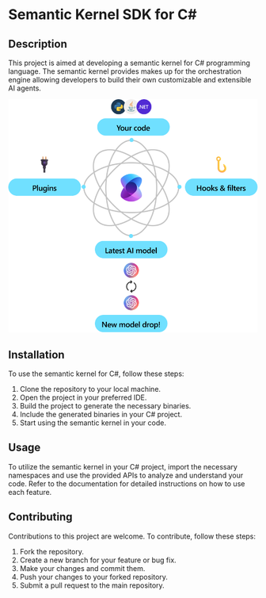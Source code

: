# Semantic Kernel SDK for C#

## Description

This project is aimed at developing a semantic kernel for C# programming language. The semantic kernel provides makes up for the orchestration engine allowing developers to build their own customizable and extensible AI agents.

![alt text](https://github.com/kuljotSB/assets/blob/main/enterprise-ready.png)
## Installation

To use the semantic kernel for C#, follow these steps:

1. Clone the repository to your local machine.
2. Open the project in your preferred IDE.
3. Build the project to generate the necessary binaries.
4. Include the generated binaries in your C# project.
5. Start using the semantic kernel in your code.

## Usage

To utilize the semantic kernel in your C# project, import the necessary namespaces and use the provided APIs to analyze and understand your code. Refer to the documentation for detailed instructions on how to use each feature.

## Contributing

Contributions to this project are welcome. To contribute, follow these steps:

1. Fork the repository.
2. Create a new branch for your feature or bug fix.
3. Make your changes and commit them.
4. Push your changes to your forked repository.
5. Submit a pull request to the main repository.


